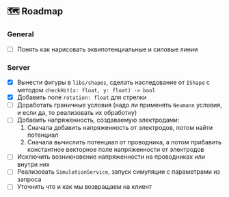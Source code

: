 ## 🗺 Roadmap

### General
- [ ] Понять как нарисовать эквипотенциальные и силовые линии

### Server
- [x] Вынести фигуры в `libs/shapes`, сделать наследование от `IShape` с методом `checkHit(x: float, y: float) -> bool`
- [x] Добавить поле `rotation: float` для стрелки
- [ ] Доработать граничные условия (надо ли применять `Neumann` условия, и если да, то реализовать их обработку)
- [ ] Добавить напряженность, создаваемую электродами:
    1. Сначала добавить напряженность от электродов, потом найти потенциал
    2. Сначала вычислить потенциал от проводника, а потом прибавить константное векторное поле напряженности от электродов
- [ ] Исключить возникновение напряженности  на проводниках или внутри них  
- [ ] Реализовать `SimulationService`, запуск симуляции с параметрами из запроса
- [ ] Уточнить что и как мы возвращаем на клиент